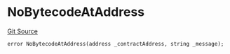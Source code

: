 # NoBytecodeAtAddress
[Git Source](https://github.com/thrackle-io/tron/blob/d12cfa3cb48422acc5d155aaf1a5d1ffab60585d/src/protocol/economic/ruleProcessor/RuleProcessorDiamondLib.sol)


```solidity
error NoBytecodeAtAddress(address _contractAddress, string _message);
```

